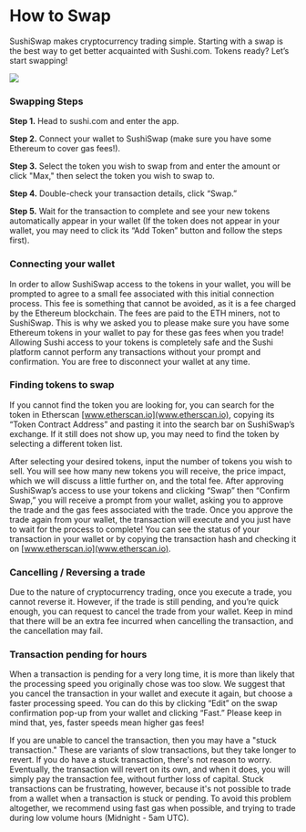 # How to Swap

SushiSwap makes cryptocurrency trading simple. Starting with a swap is the best way to get better acquainted with Sushi.com. Tokens ready? Let’s start swapping!

![](/img/tutimg/hts/hts1.png)

### Swapping Steps

**Step 1.** Head to sushi.com and enter the app.

**Step 2.** Connect your wallet to SushiSwap (make sure you have some Ethereum to cover gas fees!).

**Step 3.** Select the token you wish to swap from and enter the amount or click "Max," then select the token you wish to swap to.

**Step 4.** Double-check your transaction details, click “Swap.”

**Step 5.** Wait for the transaction to complete and see your new tokens automatically appear in your wallet (If the token does not appear in your wallet, you may need to click its “Add Token” button and follow the steps first).

### Connecting your wallet

In order to allow SushiSwap access to the tokens in your wallet, you will be prompted to agree to a small fee associated with this initial connection process. This fee is something that cannot be avoided, as it is a fee charged by the Ethereum blockchain. The fees are paid to the ETH miners, not to SushiSwap. This is why we asked you to please make sure you have some Ethereum tokens in your wallet to pay for these gas fees when you trade! Allowing Sushi access to your tokens is completely safe and the Sushi platform cannot perform any transactions without your prompt and confirmation. You are free to disconnect your wallet at any time.

### Finding tokens to swap

If you cannot find the token you are looking for, you can search for the token in Etherscan [www.etherscan.io](www.etherscan.io), copying its “Token Contract Address” and pasting it into the search bar on SushiSwap’s exchange. If it still does not show up, you may need to find the token by selecting a different token list.

After selecting your desired tokens, input the number of tokens you wish to sell. You will see how many new tokens you will receive, the price impact, which we will discuss a little further on, and the total fee. After approving SushiSwap’s access to use your tokens and clicking “Swap” then “Confirm Swap,” you will receive a prompt from your wallet, asking you to approve the trade and the gas fees associated with the trade. Once you approve the trade again from your wallet, the transaction will execute and you just have to wait for the process to complete! You can see the status of your transaction in your wallet or by copying the transaction hash and checking it on [www.etherscan.io](www.etherscan.io).

### Cancelling / Reversing a trade

Due to the nature of cryptocurrency trading, once you execute a trade, you cannot reverse it. However, if the trade is still pending, and you’re quick enough, you can request to cancel the trade from your wallet. Keep in mind that there will be an extra fee incurred when cancelling the transaction, and the cancellation may fail.

### Transaction pending for hours

When a transaction is pending for a very long time, it is more than likely that the processing speed you originally chose was too slow. We suggest that you cancel the transaction in your wallet and execute it again, but choose a faster processing speed. You can do this by clicking “Edit” on the swap confirmation pop-up from your wallet and clicking “Fast.” Please keep in mind that, yes, faster speeds mean higher gas fees!

If you are unable to cancel the transaction, then you may have a "stuck transaction." These are variants of slow transactions, but they take longer to revert. If you do have a stuck transaction, there's not reason to worry. Eventually, the transaction will revert on its own, and when it does, you will simply pay the transaction fee, without further loss of capital. Stuck transactions can be frustrating, however, because it's not possible to trade from a wallet when a transaction is stuck or pending. To avoid this problem altogether, we recommend using fast gas when possible, and trying to trade during low volume hours (Midnight - 5am UTC).
